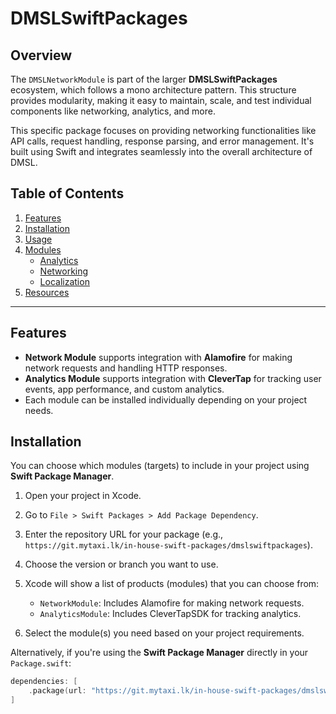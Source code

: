 
# DMSLSwiftPackages

## Overview
The `DMSLNetworkModule` is part of the larger **DMSLSwiftPackages** ecosystem, which follows a mono architecture pattern. This structure provides modularity, making it easy to maintain, scale, and test individual components like networking, analytics, and more.

This specific package focuses on providing networking functionalities like API calls, request handling, response parsing, and error management. It's built using Swift and integrates seamlessly into the overall architecture of DMSL.

## Table of Contents
1. [Features](#features)
2. [Installation](#installation)
3. [Usage](https://pickme.atlassian.net/wiki/pages/resumedraft.action?draftId=3448143995)
4. [Modules](#modules)
   - [Analytics](#analytics)
   - [Networking](https://pickme.atlassian.net/wiki/x/e4CGzQ)
   - [Localization](https://pickme.atlassian.net/l/cp/F7pFM0hU)
5. [Resources](#resources)

---

## Features
- **Network Module** supports integration with **Alamofire** for making network requests and handling HTTP responses.
- **Analytics Module** supports integration with **CleverTap** for tracking user events, app performance, and custom analytics.
- Each module can be installed individually depending on your project needs.

## Installation

You can choose which modules (targets) to include in your project using **Swift Package Manager**.

1. Open your project in Xcode.
2. Go to `File > Swift Packages > Add Package Dependency`.
3. Enter the repository URL for your package (e.g., `https://git.mytaxi.lk/in-house-swift-packages/dmslswiftpackages`).
4. Choose the version or branch you want to use.
5. Xcode will show a list of products (modules) that you can choose from:
    - `NetworkModule`: Includes Alamofire for making network requests.
    - `AnalyticsModule`: Includes CleverTapSDK for tracking analytics.

6. Select the module(s) you need based on your project requirements.

Alternatively, if you're using the **Swift Package Manager** directly in your `Package.swift`:

```swift
dependencies: [
    .package(url: "https://git.mytaxi.lk/in-house-swift-packages/dmslswiftpackages", .upToNextMajor(from: "0.0.2"))
]
